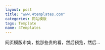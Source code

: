 ```yaml
---
layout: post
title: "www.4templates.com"
categories: 网站模版
tags: Template
name: 4Templates
---
```

网页模版市集，挑那些贵的看，然后预览，然后...
<!--break-->
